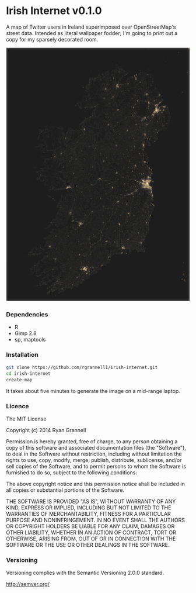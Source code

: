 
# Irish Internet v0.1.0

A map of Twitter users in Ireland superimposed over OpenStreetMap's street data. Intended as literal wallpaper fodder; I'm going to print out a copy for my sparsely decorated room.

<img src="poster.png"> </img>

### Dependencies

* R
* Gimp 2.8
* sp, maptools

### Installation


```bash
git clone https://github.com/rgrannell1/irish-internet.git
cd irish-internet
create-map
```

It takes about five minutes to generate the image on a mid-range laptop.

### Licence

The MIT License

Copyright (c) 2014 Ryan Grannell

Permission is hereby granted, free of charge, to any person obtaining a copy of this software and associated documentation files (the "Software"), to deal in the Software without restriction, including without limitation the rights to use, copy, modify, merge, publish, distribute, sublicense, and/or sell copies of the Software, and to permit persons to whom the Software is furnished to do so, subject to the following conditions:

The above copyright notice and this permission notice shall be included in all copies or substantial portions of the Software.

THE SOFTWARE IS PROVIDED "AS IS", WITHOUT WARRANTY OF ANY KIND, EXPRESS OR IMPLIED, INCLUDING BUT NOT LIMITED TO THE WARRANTIES OF MERCHANTABILITY, FITNESS FOR A PARTICULAR PURPOSE AND NONINFRINGEMENT. IN NO EVENT SHALL THE AUTHORS OR COPYRIGHT HOLDERS BE LIABLE FOR ANY CLAIM, DAMAGES OR OTHER LIABILITY, WHETHER IN AN ACTION OF CONTRACT, TORT OR OTHERWISE, ARISING FROM, OUT OF OR IN CONNECTION WITH THE SOFTWARE OR THE USE OR OTHER DEALINGS IN THE SOFTWARE.

### Versioning

Versioning complies with the Semantic Versioning 2.0.0 standard.

http://semver.org/
